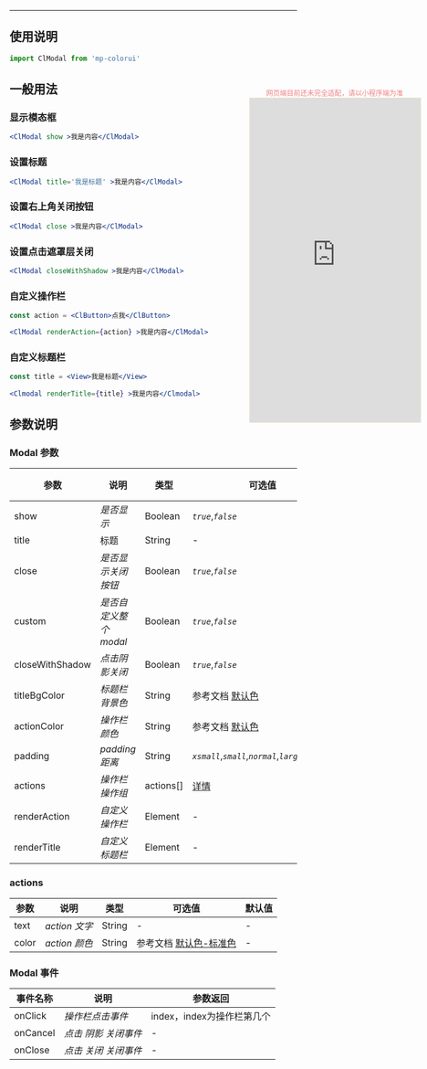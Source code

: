 ****

## 使用说明

```jsx
import ClModal from 'mp-colorui'
```



## 一般用法

### 显示模态框

```jsx
<ClModal show >我是内容</ClModal>
```

### 设置标题

```jsx
<ClModal title='我是标题' >我是内容</ClModal>
```

### 设置右上角关闭按钮

```jsx
<ClModal close >我是内容</ClModal>
```

### 设置点击遮罩层关闭

```jsx
<ClModal closeWithShadow >我是内容</ClModal>
```

### 自定义操作栏

```jsx
const action = <ClButton>点我</ClButton>

<ClModal renderAction={action} >我是内容</ClModal>
```

### 自定义标题栏

```jsx
const title = <View>我是标题</View>
      
<Clmodal renderTitle={title} >我是内容</Clmodal>
```



## 参数说明

### Modal 参数

| 参数            | 说明                   | 类型      | 可选值                                               | 默认值    |
| --------------- | ---------------------- | --------- | ---------------------------------------------------- | --------- |
| show            | *是否显示*             | Boolean   | *`true`*,*`false`*                                   | *`false`* |
| title           | 标题                   | String    | -                                                    | -         |
| close           | *是否显示关闭按钮*     | Boolean   | *`true`*,*`false`*                                   | *`true`*  |
| custom          | *是否自定义整个 modal* | Boolean   | *`true`*,*`false`*                                   | *`false`* |
| closeWithShadow | *点击阴影关闭*         | Boolean   | *`true`*,*`false`*                                   | *`false`* |
| titleBgColor    | *标题栏背景色*         | String    | 参考文档 [默认色](/home/color)                       | -         |
| actionColor     | *操作栏颜色*           | String    | 参考文档 [默认色](/home/color)                       | -         |
| padding         | *padding 距离*         | String    | *`xsmall`*,*`small`*,*`normal`*,*`large`*,*`xlarge`* | -         |
| actions         | *操作栏操作组*         | actions[] | [详情](/action/modal?id=actions)                     | []        |
| renderAction    | *自定义操作栏*         | Element   | -                                                    | -         |
| renderTitle     | *自定义标题栏*         | Element   | -                                                    | -         |

### actions

| 参数  | 说明          | 类型   | 可选值                                          | 默认值 |
| ----- | ------------- | ------ | ----------------------------------------------- | ------ |
| text  | *action 文字* | String | -                                               | -      |
| color | *action 颜色* | String | 参考文档 [默认色-标准色](/home/color?id=标准色) | -      |



### Modal 事件

| 事件名称 | 说明                 | 参数返回                   |
| -------- | -------------------- | -------------------------- |
| onClick  | *操作栏点击事件*     | index，index为操作栏第几个 |
| onCancel | *点击 阴影 关闭事件* | -                          |
| onClose  | *点击 关闭 关闭事件* | -                          |


<div style="position: fixed; right:10px; top: 5%">
<div style="width: 300px; color: lightcoral; font-size: 12px; word-break: break-all; white-space: normal; display: flex;justify-content: center">网页端目前还未完全适配，请以小程序端为准</div>
<iframe style="border: 1px solid antiquewhite" src="https://www.yysssl.com.cn/#/pages/components/modal/index" height="568" width="300"></iframe>
</div>
